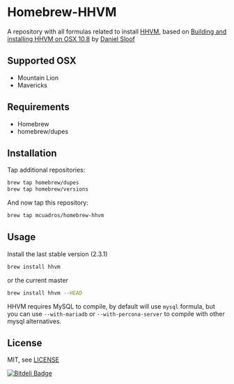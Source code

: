 # Homebrew-HHVM

A repository with all formulas related to install [HHVM](http://www.hiphop-php.com/blog/), based on [Building and installing HHVM on OSX 10.8](https://github.com/facebook/hhvm/wiki/Building-and-installing-HHVM-on-OSX-10.8) by [Daniel Sloof](https://github.com/danslo)

Supported OSX
------------
* Mountain Lion
* Mavericks

Requirements
------------

* Homebrew
* homebrew/dupes

Installation
------------

Tap additional repositories:

```sh
brew tap homebrew/dupes
brew tap homebrew/versions
```

And now tap this repository:

```sh
brew tap mcuadros/homebrew-hhvm
```

Usage
-----

Install the last stable version (2.3.1)

```sh
brew install hhvm
```

or the current master

```sh
brew install hhvm --HEAD
```

HHVM requires MySQL to compile, by default will use `mysql` formula, but 
you can use `--with-mariadb` or `--with-percona-server` to compile with other
mysql alternatives.

License
-------

MIT, see [LICENSE](LICENSE)

[![Bitdeli Badge](https://d2weczhvl823v0.cloudfront.net/mcuadros/homebrew-hhvm/trend.png)](https://bitdeli.com/free "Bitdeli Badge")
